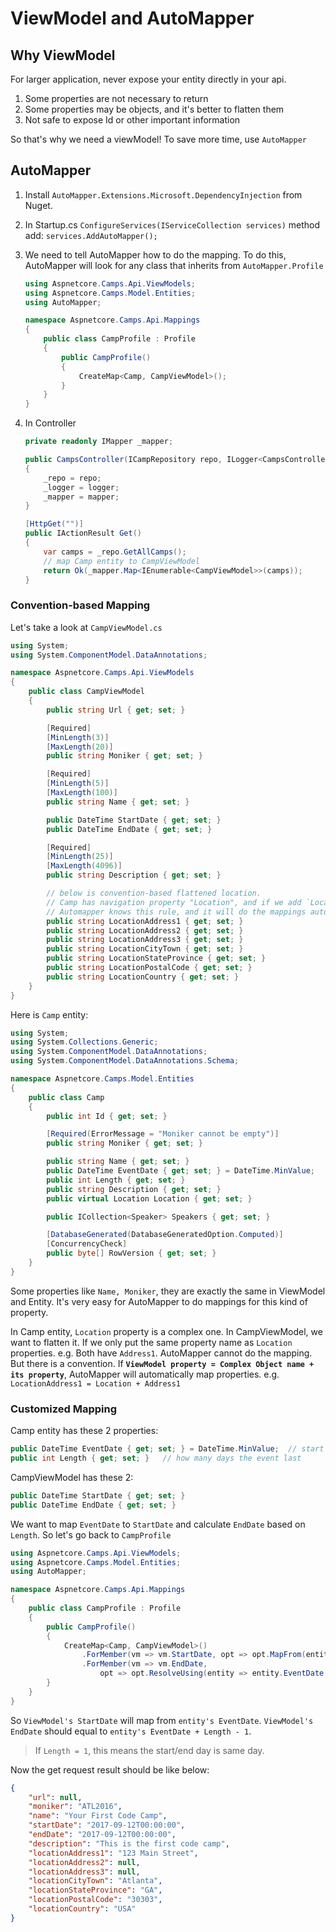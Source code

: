 # ViewModel and AutoMapper

## Why ViewModel

For larger application, never expose your entity directly in your api.

1. Some properties are not necessary to return
1. Some properties may be objects, and it's better to flatten them
1. Not safe to expose Id or other important information

So that's why we need a viewModel! To save more time, use `AutoMapper`

## AutoMapper

1. Install `AutoMapper.Extensions.Microsoft.DependencyInjection` from Nuget.

1. In Startup.cs `ConfigureServices(IServiceCollection services)` method add: `services.AddAutoMapper();`

1. We need to tell AutoMapper how to do the mapping. To do this, AutoMapper will look for any class that inherits from `AutoMapper.Profile`

    ```csharp
    using Aspnetcore.Camps.Api.ViewModels;
    using Aspnetcore.Camps.Model.Entities;
    using AutoMapper;

    namespace Aspnetcore.Camps.Api.Mappings
    {
        public class CampProfile : Profile
        {
            public CampProfile()
            {
                CreateMap<Camp, CampViewModel>();
            }
        }
    }
    ```

1. In Controller

    ```csharp
    private readonly IMapper _mapper;

    public CampsController(ICampRepository repo, ILogger<CampsController> logger, IMapper mapper)
    {
        _repo = repo;
        _logger = logger;
        _mapper = mapper;
    }

    [HttpGet("")]
    public IActionResult Get()
    {
        var camps = _repo.GetAllCamps();
        // map Camp entity to CampViewModel
        return Ok(_mapper.Map<IEnumerable<CampViewModel>>(camps));
    }
    ```

### Convention-based Mapping

Let's take a look at `CampViewModel.cs`

```csharp
using System;
using System.ComponentModel.DataAnnotations;

namespace Aspnetcore.Camps.Api.ViewModels
{
    public class CampViewModel
    {
        public string Url { get; set; }

        [Required]
        [MinLength(3)]
        [MaxLength(20)]
        public string Moniker { get; set; }

        [Required]
        [MinLength(5)]
        [MaxLength(100)]
        public string Name { get; set; }

        public DateTime StartDate { get; set; }
        public DateTime EndDate { get; set; }

        [Required]
        [MinLength(25)]
        [MaxLength(4096)]
        public string Description { get; set; }

        // below is convention-based flattened location.
        // Camp has navigation property "Location", and if we add `Location` before the properties in Location entity
        // Automapper knows this rule, and it will do the mappings automatically
        public string LocationAddress1 { get; set; }
        public string LocationAddress2 { get; set; }
        public string LocationAddress3 { get; set; }
        public string LocationCityTown { get; set; }
        public string LocationStateProvince { get; set; }
        public string LocationPostalCode { get; set; }
        public string LocationCountry { get; set; }
    }
}
```

Here is `Camp` entity:

```csharp
using System;
using System.Collections.Generic;
using System.ComponentModel.DataAnnotations;
using System.ComponentModel.DataAnnotations.Schema;

namespace Aspnetcore.Camps.Model.Entities
{
    public class Camp
    {
        public int Id { get; set; }

        [Required(ErrorMessage = "Moniker cannot be empty")]
        public string Moniker { get; set; }

        public string Name { get; set; }
        public DateTime EventDate { get; set; } = DateTime.MinValue;
        public int Length { get; set; }
        public string Description { get; set; }
        public virtual Location Location { get; set; }

        public ICollection<Speaker> Speakers { get; set; }

        [DatabaseGenerated(DatabaseGeneratedOption.Computed)]
        [ConcurrencyCheck]
        public byte[] RowVersion { get; set; }
    }
}
```

Some properties like `Name, Moniker`, they are exactly the same in ViewModel and Entity. It's very easy for AutoMapper to do mappings for this kind of property.

In Camp entity, `Location` property is a complex one. In CampViewModel, we want to flatten it. If we only put the same property name as `Location` properties. e.g. Both have `Address1`. AutoMapper cannot do the mapping. But there is a convention. If **`ViewModel property = Complex Object name + its property`**, AutoMapper will automatically map properties. e.g. `LocationAddress1 = Location + Address1`

### Customized Mapping

Camp entity has these 2 properties:

```csharp
public DateTime EventDate { get; set; } = DateTime.MinValue;  // start date
public int Length { get; set; }   // how many days the event last 
```

CampViewModel has these 2:

```csharp
public DateTime StartDate { get; set; }
public DateTime EndDate { get; set; }
```

We want to map `EventDate` to `StartDate` and calculate `EndDate` based on `Length`. So let's go back to `CampProfile`

```csharp
using Aspnetcore.Camps.Api.ViewModels;
using Aspnetcore.Camps.Model.Entities;
using AutoMapper;

namespace Aspnetcore.Camps.Api.Mappings
{
    public class CampProfile : Profile
    {
        public CampProfile()
        {
            CreateMap<Camp, CampViewModel>()
                .ForMember(vm => vm.StartDate, opt => opt.MapFrom(entity => entity.EventDate))
                .ForMember(vm => vm.EndDate,
                    opt => opt.ResolveUsing(entity => entity.EventDate.AddDays(entity.Length - 1)));
        }
    }
}
```

So `ViewModel's StartDate` will map from `entity's EventDate`. `ViewModel's EndDate` should equal to `entity's EventDate + Length - 1`.

> If `Length = 1`, this means the start/end day is same day.

Now the get request result should be like below:

```json
{
    "url": null,
    "moniker": "ATL2016",
    "name": "Your First Code Camp",
    "startDate": "2017-09-12T00:00:00",
    "endDate": "2017-09-12T00:00:00",
    "description": "This is the first code camp",
    "locationAddress1": "123 Main Street",
    "locationAddress2": null,
    "locationAddress3": null,
    "locationCityTown": "Atlanta",
    "locationStateProvince": "GA",
    "locationPostalCode": "30303",
    "locationCountry": "USA"
}
```